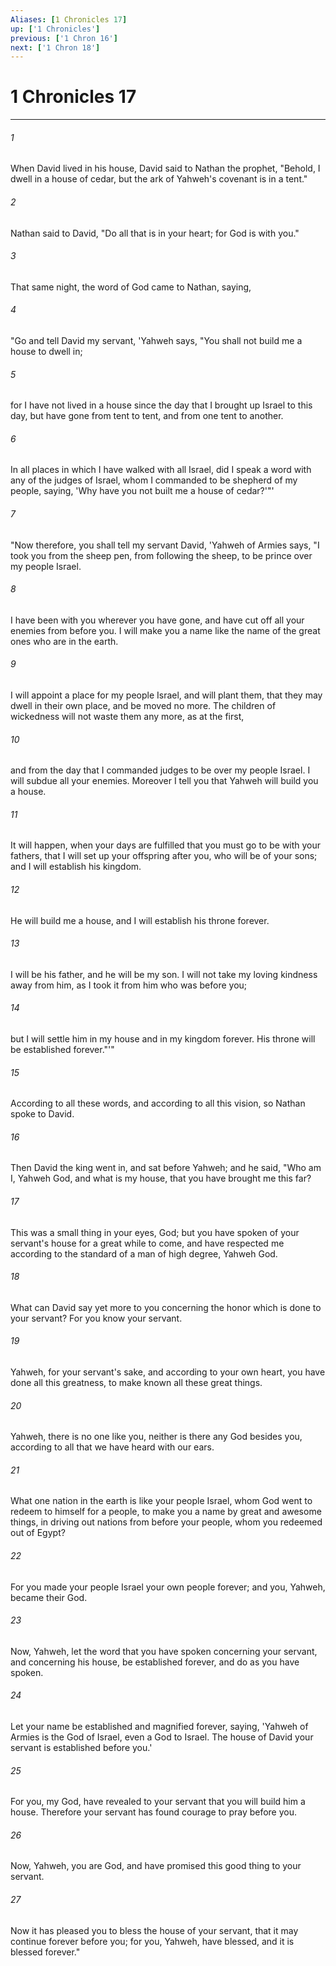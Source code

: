 ```yaml
---
Aliases: [1 Chronicles 17]
up: ['1 Chronicles']
previous: ['1 Chron 16']
next: ['1 Chron 18']
---
```

# 1 Chronicles 17
***





###### 1 

When David lived in his house, David said to Nathan the prophet, "Behold, I dwell in a house of cedar, but the ark of Yahweh's covenant is in a tent." 



###### 2 

Nathan said to David, "Do all that is in your heart; for God is with you." 



###### 3 

That same night, the word of God came to Nathan, saying, 



###### 4 

"Go and tell David my servant, 'Yahweh says, "You shall not build me a house to dwell in; 



###### 5 

for I have not lived in a house since the day that I brought up Israel to this day, but have gone from tent to tent, and from one tent to another. 



###### 6 

In all places in which I have walked with all Israel, did I speak a word with any of the judges of Israel, whom I commanded to be shepherd of my people, saying, 'Why have you not built me a house of cedar?'"' 



###### 7 

"Now therefore, you shall tell my servant David, 'Yahweh of Armies says, "I took you from the sheep pen, from following the sheep, to be prince over my people Israel. 



###### 8 

I have been with you wherever you have gone, and have cut off all your enemies from before you. I will make you a name like the name of the great ones who are in the earth. 



###### 9 

I will appoint a place for my people Israel, and will plant them, that they may dwell in their own place, and be moved no more. The children of wickedness will not waste them any more, as at the first, 



###### 10 

and from the day that I commanded judges to be over my people Israel. I will subdue all your enemies. Moreover I tell you that Yahweh will build you a house. 



###### 11 

It will happen, when your days are fulfilled that you must go to be with your fathers, that I will set up your offspring after you, who will be of your sons; and I will establish his kingdom. 



###### 12 

He will build me a house, and I will establish his throne forever. 



###### 13 

I will be his father, and he will be my son. I will not take my loving kindness away from him, as I took it from him who was before you; 



###### 14 

but I will settle him in my house and in my kingdom forever. His throne will be established forever."'" 



###### 15 

According to all these words, and according to all this vision, so Nathan spoke to David. 



###### 16 

Then David the king went in, and sat before Yahweh; and he said, "Who am I, Yahweh God, and what is my house, that you have brought me this far? 



###### 17 

This was a small thing in your eyes, God; but you have spoken of your servant's house for a great while to come, and have respected me according to the standard of a man of high degree, Yahweh God. 



###### 18 

What can David say yet more to you concerning the honor which is done to your servant? For you know your servant. 



###### 19 

Yahweh, for your servant's sake, and according to your own heart, you have done all this greatness, to make known all these great things. 



###### 20 

Yahweh, there is no one like you, neither is there any God besides you, according to all that we have heard with our ears. 



###### 21 

What one nation in the earth is like your people Israel, whom God went to redeem to himself for a people, to make you a name by great and awesome things, in driving out nations from before your people, whom you redeemed out of Egypt? 



###### 22 

For you made your people Israel your own people forever; and you, Yahweh, became their God. 



###### 23 

Now, Yahweh, let the word that you have spoken concerning your servant, and concerning his house, be established forever, and do as you have spoken. 



###### 24 

Let your name be established and magnified forever, saying, 'Yahweh of Armies is the God of Israel, even a God to Israel. The house of David your servant is established before you.' 



###### 25 

For you, my God, have revealed to your servant that you will build him a house. Therefore your servant has found courage to pray before you. 



###### 26 

Now, Yahweh, you are God, and have promised this good thing to your servant. 



###### 27 

Now it has pleased you to bless the house of your servant, that it may continue forever before you; for you, Yahweh, have blessed, and it is blessed forever."
